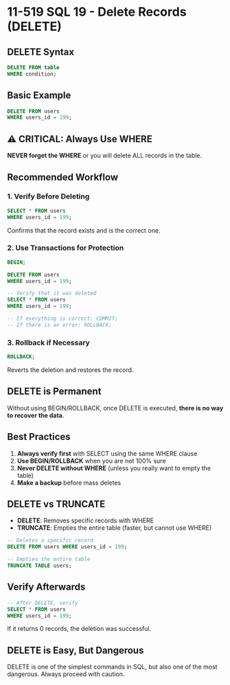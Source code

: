 # 11-519 SQL 19 - Delete Records (DELETE)

## DELETE Syntax

```sql
DELETE FROM table
WHERE condition;
```

## Basic Example

```sql
DELETE FROM users
WHERE users_id = 199;
```

## ⚠️ CRITICAL: Always Use WHERE

**NEVER forget the WHERE** or you will delete ALL records in the table.

## Recommended Workflow

### 1. Verify Before Deleting

```sql
SELECT * FROM users
WHERE users_id = 199;
```

Confirms that the record exists and is the correct one.

### 2. Use Transactions for Protection

```sql
BEGIN;

DELETE FROM users
WHERE users_id = 199;

-- Verify that it was deleted
SELECT * FROM users
WHERE users_id = 199;

-- If everything is correct: COMMIT;
-- If there is an error: ROLLBACK;
```

### 3. Rollback if Necessary

```sql
ROLLBACK;
```

Reverts the deletion and restores the record.

## DELETE is Permanent

Without using BEGIN/ROLLBACK, once DELETE is executed, **there is no way to recover the data**.

## Best Practices

1. **Always verify first** with SELECT using the same WHERE clause
2. **Use BEGIN/ROLLBACK** when you are not 100% sure
3. **Never DELETE without WHERE** (unless you really want to empty the table)
4. **Make a backup** before mass deletes

## DELETE vs TRUNCATE

- **DELETE**: Removes specific records with WHERE
- **TRUNCATE**: Empties the entire table (faster, but cannot use WHERE)

```sql
-- Deletes a specific record
DELETE FROM users WHERE users_id = 199;

-- Empties the entire table
TRUNCATE TABLE users;
```

## Verify Afterwards

```sql
-- After DELETE, verify
SELECT * FROM users
WHERE users_id = 199;
```

If it returns 0 records, the deletion was successful.

## DELETE is Easy, But Dangerous

DELETE is one of the simplest commands in SQL, but also one of the most dangerous. Always proceed with caution.
